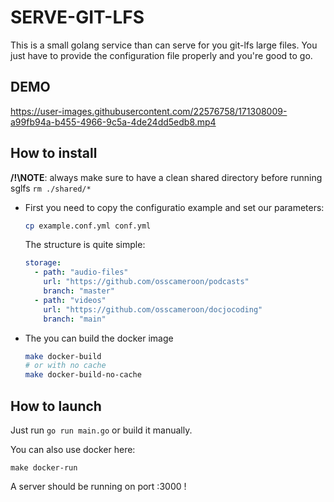 # SERVE-GIT-LFS

This is a small golang service than can serve for you git-lfs large files.
You just have to provide the configuration file properly and you're good to go.

## DEMO

https://user-images.githubusercontent.com/22576758/171308009-a99fb94a-b455-4966-9c5a-4de24dd5edb8.mp4


## How to install

**/!\NOTE**: always make sure to have a clean shared directory before running sglfs `rm ./shared/*`

- First you need to copy the configuratio example and set our parameters:
  ```bash
  cp example.conf.yml conf.yml
  ```
  The structure is quite simple:
  ```yaml
  storage:
    - path: "audio-files"
      url: "https://github.com/osscameroon/podcasts"
      branch: "master"
    - path: "videos"
      url: "https://github.com/osscameroon/docjocoding"
      branch: "main"
  ```

- The you can build the docker image
  ```bash
  make docker-build
  # or with no cache
  make docker-build-no-cache
  ```

## How to launch

Just run `go run main.go` or build it manually.

You can also use docker here:
```
make docker-run
```

A server should be running on port :3000 !
